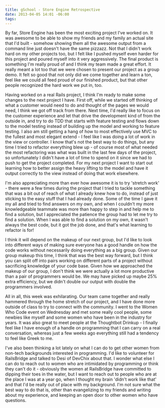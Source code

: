 ```yaml
---
title: gSchool - Store Engine Retrospective
date: 2013-04-05 14:01 -06:00
tags:
---
```


By far, Store Engine has been the most exciting project I've worked on.  It was awesome to be able to show my friends and my family an actual site that I'd built - somehow showing them all the awesome output from a command line just doesn't have the same pizzazz.  Not that I didn't work hard on my other projects too, but I felt like I pushed myself even harder for this project and poured myself into it very aggressively.  The final product is something I'm really proud of and I think my team made a great effort.  It really meant a lot too that we were chosen to present our project as a group demo.  It felt so good that not only did we come together and learn a ton, feel like we could all feed proud of our finished product, but that other people recognized the hard work we put in, too.

Having worked on a real Rails project, I think I'm ready to make some changes to the next project I have.  First off, while we started off thinking of what a customer would need to do and thought of the pages we would need, I think we got off track from there.  Next time, I'd really like to focus on the customer experience and let that drive the development kind of from the outside in, and try to do TDD that starts with feature testing and flows down to the model testing instead of building up the model and working to feature testing.  I also am still getting a hang of how to most effectively use MVC to the fullest and most elegant extend - I feel like I was doing a lot of work in the view or controller.  I know that's not the best way to do things, but any time I tried to refactor everything blew up - of course most of what needed the most refactoring was what was built in the last few days of the project, so unfortunately I didn't have a lot of time to spend on it since we had to push to get the project completed.  For my next project I want to start out learning how to better assign the heavy lifting to the model and have it output correctly to the view instead of doing that work elsewhere.

I'm also appreciating more than ever how awesome it is to try 'stretch work' - there were a few times during the project that I tried to tackle something that was a bit out of reach of what I already knew how to do, instead of just sticking to the easy stuff that I had already done.  Some of the time I gave it my all and tried to find answers on my own, and when I couldn't my more knowledgeable teammate was more than happy to step in and help me to find a solution, but I appreciated the patience the group had to let me try to find a solution.  When I was able to find a solution on my own, it wasn't always the best code, but it got the job done, and that's what learning to refactor is for!

I think it will depend on the makeup of our next group, but I'd like to look into different ways of making sure everyone has a good handle on how the code works without necessarily doing everything as a big group.  Given our group makeup this time, I think that was the best way forward, but I think you can split off into pairs working on different parts of a project without sacrificing knowledge of your code base.  Given how we approached the makeup of our group, I don't think we were actually a lot more productive than a pair of programmers would be.  We may have picked up maybe 25% extra efficiency, but we didn't double our output with double the programmers involved.

All in all, this week was exhilarating.  Our team came together and really hammered through the home stretch of our project, and I have done more outside of class to try to connect with the community.  I went to the Women Who Code event on Wednesday and met some really cool people, some newbies like myself and some women who have been in the industry for years.  It was also great to meet people at the Thoughtbot Drinkup - I finally feel like I have enough of a handle on programming that I can carry on a real conversation, whereas just a few weeks ago everything still had a tendency to feel like Greek to me.

I've also been thinking a lot lately on what I can do to get other women from non-tech backgrounds interested in programming.  I'd like to volunteer for RailsBridge and talked to Desi of DevChix about that.  I wonder what else I can do to reach out to women who are intimidated by programming or think they can't do it - obviously the women at RailsBridge have committed to dipping their toes in the water, but I want to reach out to people who are at the place I was at a year go, when I thought my brain 'didn't work like that' and that I'd be really out of place with my background.  I'm not sure what the best way to do that is, other than evangelizing to my friends and writing about my experience, and keeping an open door to other women who have questions.